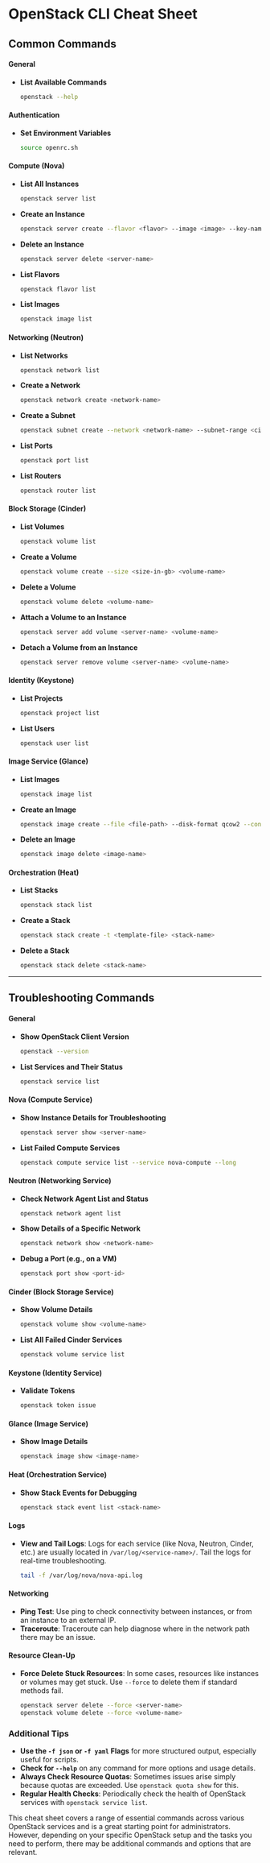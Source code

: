 # OpenStack CLI Cheat Sheet

## Common Commands
#### General
- **List Available Commands**
  ```bash
  openstack --help
  ```

#### Authentication
- **Set Environment Variables**
  ```bash
  source openrc.sh
  ```

#### Compute (Nova)
- **List All Instances**
  ```bash
  openstack server list
  ```
- **Create an Instance**
  ```bash
  openstack server create --flavor <flavor> --image <image> --key-name <keypair> --network <network> <server-name>
  ```
- **Delete an Instance**
  ```bash
  openstack server delete <server-name>
  ```
- **List Flavors**
  ```bash
  openstack flavor list
  ```
- **List Images**
  ```bash
  openstack image list
  ```

#### Networking (Neutron)
- **List Networks**
  ```bash
  openstack network list
  ```
- **Create a Network**
  ```bash
  openstack network create <network-name>
  ```
- **Create a Subnet**
  ```bash
  openstack subnet create --network <network-name> --subnet-range <cidr> <subnet-name>
  ```
- **List Ports**
  ```bash
  openstack port list
  ```
- **List Routers**
  ```bash
  openstack router list
  ```

#### Block Storage (Cinder)
- **List Volumes**
  ```bash
  openstack volume list
  ```
- **Create a Volume**
  ```bash
  openstack volume create --size <size-in-gb> <volume-name>
  ```
- **Delete a Volume**
  ```bash
  openstack volume delete <volume-name>
  ```
- **Attach a Volume to an Instance**
  ```bash
  openstack server add volume <server-name> <volume-name>
  ```
- **Detach a Volume from an Instance**
  ```bash
  openstack server remove volume <server-name> <volume-name>
  ```

#### Identity (Keystone)
- **List Projects**
  ```bash
  openstack project list
  ```
- **List Users**
  ```bash
  openstack user list
  ```

#### Image Service (Glance)
- **List Images**
  ```bash
  openstack image list
  ```
- **Create an Image**
  ```bash
  openstack image create --file <file-path> --disk-format qcow2 --container-format bare <image-name>
  ```
- **Delete an Image**
  ```bash
  openstack image delete <image-name>
  ```

#### Orchestration (Heat)
- **List Stacks**
  ```bash
  openstack stack list
  ```
- **Create a Stack**
  ```bash
  openstack stack create -t <template-file> <stack-name>
  ```
- **Delete a Stack**
  ```bash
  openstack stack delete <stack-name>
  ```
----

## Troubleshooting Commands
#### General
- **Show OpenStack Client Version**
  ```bash
  openstack --version
  ```
- **List Services and Their Status**
  ```bash
  openstack service list
  ```

#### Nova (Compute Service)
- **Show Instance Details for Troubleshooting**
  ```bash
  openstack server show <server-name>
  ```
- **List Failed Compute Services**
  ```bash
  openstack compute service list --service nova-compute --long
  ```

#### Neutron (Networking Service)
- **Check Network Agent List and Status**
  ```bash
  openstack network agent list
  ```
- **Show Details of a Specific Network**
  ```bash
  openstack network show <network-name>
  ```
- **Debug a Port (e.g., on a VM)**
  ```bash
  openstack port show <port-id>
  ```

#### Cinder (Block Storage Service)
- **Show Volume Details**
  ```bash
  openstack volume show <volume-name>
  ```
- **List All Failed Cinder Services**
  ```bash
  openstack volume service list
  ```

#### Keystone (Identity Service)
- **Validate Tokens**
  ```bash
  openstack token issue
  ```

#### Glance (Image Service)
- **Show Image Details**
  ```bash
  openstack image show <image-name>
  ```

#### Heat (Orchestration Service)
- **Show Stack Events for Debugging**
  ```bash
  openstack stack event list <stack-name>
  ```

#### Logs
- **View and Tail Logs**: Logs for each service (like Nova, Neutron, Cinder, etc.) are usually located in `/var/log/<service-name>/`. Tail the logs for real-time troubleshooting.
  ```bash
  tail -f /var/log/nova/nova-api.log
  ```

#### Networking
- **Ping Test**: Use ping to check connectivity between instances, or from an instance to an external IP.
- **Traceroute**: Traceroute can help diagnose where in the network path there may be an issue.

#### Resource Clean-Up
- **Force Delete Stuck Resources**: In some cases, resources like instances or volumes may get stuck. Use `--force` to delete them if standard methods fail.
  ```bash
  openstack server delete --force <server-name>
  openstack volume delete --force <volume-name>
  ```

### Additional Tips
- **Use the `-f json` or `-f yaml` Flags** for more structured output, especially useful for scripts.
- **Check for `--help`** on any command for more options and usage details.
- **Always Check Resource Quotas**: Sometimes issues arise simply because quotas are exceeded. Use `openstack quota show` for this.
- **Regular Health Checks**: Periodically check the health of OpenStack services with `openstack service list`.

This cheat sheet covers a range of essential commands across various OpenStack services and is a great starting point for administrators. However, depending on your specific OpenStack setup and the tasks you need to perform, there may be additional commands and options that are relevant.
